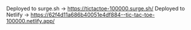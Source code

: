 
Deployed to surge.sh -> https://tictactoe-100000.surge.sh/
Deployed to Netlify -> https://62f4d11a686b40051e4df884--tic-tac-toe-100000.netlify.app/
